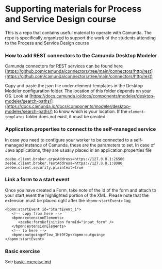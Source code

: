 # Supporting materials for Process and Service Design course

This is a repo that contains useful material to operate with Camunda. The repo is specifically organized to support the work of the students attending to the Process and Service Design course


### How to add REST connectors to the Camunda Desktop Modeler

Camunda connectors for REST services can be found here [https://github.com/camunda/connectors/tree/main/connectors/http/rest](https://github.com/camunda/connectors/tree/main/connectors/http/rest)

Copy and paste the json file under element-templates in the Desktop Modeler configuration folder. The location of this folder depends on your OS. Look at [https://docs.camunda.io/docs/components/modeler/desktop-modeler/search-paths/](https://docs.camunda.io/docs/components/modeler/desktop-modeler/search-paths/) to know which is your location. If the ``element-templates`` folder does not exist, it must be created


### Application.properties to connect to the self-managed service

In case you need to configure your worker to be connected to a self-managed instance of Camunda, these are the parameters to set. In case of Java applications, they are usually placed in an application.properties file

```
zeebe.client.broker.grpcAddress=https://127.0.0.1:26500
zeebe.client.broker.restAddress=https://127.0.0.1:8080
zeebe.client.security.plaintext=true
```

### Link a form to a start event

Once you have created a Form, take note of the id of the form and attach to your start event the highlighted portion of the XML. Please note that the extension must be placed right after the ``<bpmn:startEvent>`` tag
```
<bpmn:startEvent id="StartEvent_1">
   <!-- copy from here -->
   <bpmn:extensionElements>
      <zeebe:formDefinition formId="input_form" />
   </bpmn:extensionElements>
   <!-- to here -->
   <bpmn:outgoing>Flow_1ht9f2p</bpmn:outgoing>
</bpmn:startEvent>
```

### Basic exercise

See [basic-exercise.md](basic-exercise.md)
